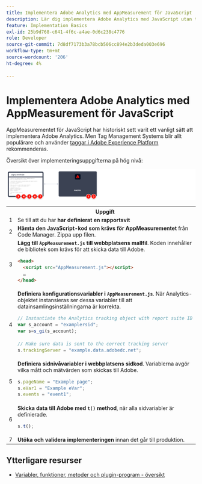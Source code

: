 ```yaml
---
title: Implementera Adobe Analytics med AppMeasurement för JavaScript
description: Lär dig implementera Adobe Analytics med JavaScript utan tagghanteringssystem.
feature: Implementation Basics
exl-id: 25b9d768-c641-4f6c-a4ae-0d6c238c4776
role: Developer
source-git-commit: 7d8df7173b3a78bcb506cc894e2b3deda003e696
workflow-type: tm+mt
source-wordcount: '206'
ht-degree: 4%

---
```


# Implementera Adobe Analytics med AppMeasurement för JavaScript

AppMeasurementet för JavaScript har historiskt sett varit ett vanligt sätt att implementera Adobe Analytics. Men Tag Management Systems blir allt populärare och använder [taggar i Adobe Experience Platform](../launch/overview.md) rekommenderas.

Översikt över implementeringsuppgifterna på hög nivå:

![Så här implementerar du Adobe Analytivs med AppMeasurement för Javascript, enligt beskrivningen i det här avsnittet.](../assets/appmeasurement-annotated.png)

<table>

<tr>
<th style="width:5%"></th><th style="width:75%"><b>Uppgift</b></th><th style="width:20%"><b>Mer information</b></th>
</tr>

<tr>
<td>1</td><td>Se till att du har <b>har definierat en rapportsvit</b></td><td><a href="../../admin/admin/c-manage-report-suites/report-suites-admin.md">Report Suite Manager</a></td>
</tr>

<tr>
<td>2</td><td><b>Hämta den JavaScript-kod som krävs för AppMeasurementet</b> från Code Manager. Zippa upp filen.</td><td><a href="../../admin/admin/code-manager-admin.md">Kodhanteraren</a></td>
</tr>

<tr>
<td>3</td><td><b>Lägg till <code>AppMeasurement.js</code> till webbplatsens mallfil</b>. Koden innehåller de bibliotek som krävs för att skicka data till Adobe.

```html
<head>
  <script src="AppMeasurement.js"></script>
  …
</head>
```

</td><td></td>
</tr>

<tr>
<td>4</td><td><b>Definiera konfigurationsvariabler i <code>AppMeasurement.js</code></b>. När Analytics-objektet instansieras ser dessa variabler till att datainsamlingsinställningarna är korrekta.

```JavaScript
// Instantiate the Analytics tracking object with report suite ID
var s_account = "examplersid";
var s=s_gi(s_account);
 
// Make sure data is sent to the correct tracking server
s.trackingServer = "example.data.adobedc.net";
```

</td><td><a href="../vars/config-vars/configuration-variables.md">Konfigurationsvarabler</a></td>
</tr>

<tr>
<td>5</td><td><b>Definiera sidnivåvariabler i webbplatsens sidkod</b>. Variablerna avgör vilka mått och mätvärden som skickas till Adobe.

```js
s.pageName = "Example page";
s.eVar1 = "Example eVar";
s.events = "event1";
```

</td><td><a href="../vars/page-vars/page-variables.md">Sidvariabler</a></td>
</tr>

<tr>
<td>6</td><td><b>Skicka data till Adobe med <code>t()</code> method</b>, när alla sidvariabler är definierade.

```js
s.t();
```

</td><td><a href="../vars/functions/t-method.md">t(), metod</a></td>
</tr>

<tr>
<td>7</td><td><b>Utöka och validera implementeringen</b> innan det går till produktion.</b></td><td></td>
</tr>

</table>

## Ytterligare resurser

- [Variabler, funktioner, metoder och plugin-program - översikt](../vars/overview.md)

